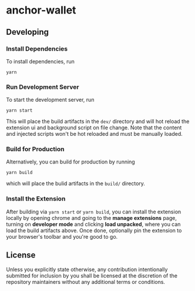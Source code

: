 # anchor-wallet

## Developing

### Install Dependencies

To install dependencies, run

```shell
yarn
```

### Run Development Server

To start the development server, run

```shell
yarn start
```

This will place the build artifacts in the `dev/` directory and will hot reload the extension ui and background script on file change.
Note that the content and injected scripts won't be hot reloaded and must be manually loaded.

### Build for Production

Alternatively, you can build for production by running

```shell
yarn build
```

which will place the bulid artifacts in the `build/` directory.

### Install the Extension

After building via `yarn start` or `yarn build`, you can install the extension locally by opening chrome and going to the **manage extensions** page,
turning on **developer mode** and clicking **load unpacked**, where you can load the build artifacts above. Once done, optionally pin the extension to your
browser's toolbar and you're good to go.

## License

Unless you explicitly state otherwise, any contribution intentionally submitted for inclusion by you shall be licensed at the discretion of the repository maintainers without any additional terms or conditions.
